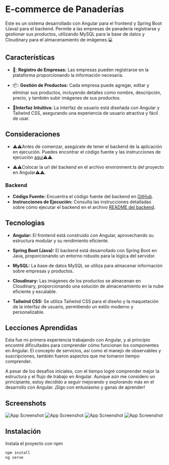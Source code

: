 
# E-commerce de Panaderías

Este es un sistema desarrollado con Angular para el frontend y Spring Boot (Java) para el backend. Permite a las empresas de panadería registrarse y gestionar sus productos, utilizando MySQL para la base de datos y Cloudinary para el almacenamiento de imágenes.💻

## Características

- 💼: **Registro de Empresas:** Las empresas pueden registrarse en la plataforma proporcionando la información necesaria.

- 📦: **Gestión de Productos:** Cada empresa puede agregar, editar y eliminar sus productos, incluyendo detalles como nombre, descripción, precio, y también subir imágenes de sus productos.

- 🎨**Interfaz Intuitiva:** La interfaz de usuario está diseñada con Angular y Tailwind CSS, asegurando una experiencia de usuario atractiva y fácil de usar.




## Consideraciones
- ⚠️⚠️Antes de comenzar, asegúrate de tener el backend de la aplicación en ejecución. Puedes encontrar el código fuente y las instrucciones de ejecución [aquí](https://enlace-del-backend)⚠️⚠️.

- ⚠️⚠️Colocar la url del backend en el archivo environment.ts del proyecto en Angular⚠️⚠️.

### Backend

- **Código Fuente:** Encuentra el código fuente del backend en [GitHub](https://github.com/Giuseppe0311/APIPANADERIA).
- **Instrucciones de Ejecución:** Consulta las instrucciones detalladas sobre cómo ejecutar el backend en el archivo [README del backend](https://github.com/Giuseppe0311/APIPANADERIA/blob/main/README.md).

## Tecnologias
- **Angular:** El frontend está construido con Angular, aprovechando su estructura modular y su rendimiento eficiente.

- **Spring Boot (Java):** El backend está desarrollado con Spring Boot en Java, proporcionando un entorno robusto para la lógica del servidor.

- **MySQL:** La base de datos MySQL se utiliza para almacenar información sobre empresas y productos.

- **Cloudinary:** Las imágenes de los productos se almacenan en Cloudinary, proporcionando una solución de almacenamiento en la nube eficiente y escalable.

- **Tailwind CSS:** Se utiliza Tailwind CSS para el diseño y la maquetación de la interfaz de usuario, permitiendo un estilo moderno y personalizable.

## Lecciones Aprendidas
Esta fue mi primera experiencia trabajando con Angular, y al principio encontré dificultades para comprender cómo funcionan los componentes en Angular. El concepto de servicios, así como el manejo de observables y suscripciones, también fueron aspectos que me tomaron tiempo comprender.

A pesar de los desafíos iniciales, con el tiempo logré comprender mejor la estructura y el flujo de trabajo en Angular. Aunque aún me considero un principiante, estoy decidido a seguir mejorando y explorando más en el desarrollo con Angular. ¡Sigo con entusiasmo y ganas de aprender!


## Screenshots

![App Screenshot](https://lh3.googleusercontent.com/u/2/drive-viewer/AEYmBYT3iPotCq4-_SHSb18vjGgWmBt9OyPQtOXVgJMSCue_0FhwI782o6onWfkpFoMhNcsUT6Jep2__JacUvPbL5bbipLcN=w1920-h912)
![App Screenshot](https://lh3.googleusercontent.com/u/2/drive-viewer/AEYmBYQGWS7COUI4z8ReJZYcs0s2DSju4xdG008zDk-l7BVW2voW1e6R8Aw7upU0kHqRcegFhon128WAYo803nbukKVdwY7tbQ=w1920-h912)
![App Screenshot](https://lh3.googleusercontent.com/u/2/drive-viewer/AEYmBYSAvscqLG8IoRdo4cinRMrkl6ht_78kFQxNCcLsPGUFd3XJbQQYLTp4IFEaDHJPMVhW9KEog5ZICDtkr_54hRIzcvPF8g=w1920-h912)
![App Screenshot](https://lh3.googleusercontent.com/u/2/drive-viewer/AEYmBYQ4Ejp6wlPLHWHw4M1WhECWACyZWOoHbHJ4KvXm4TIRniMSktQ7MevrWRrj773A6YBLuXHb5l2LEPWkWpiTeRy_MXR4Kg=w1920-h912)
## Instalación

Instala el proyecto con npm

```bash
npm install
ng serve

